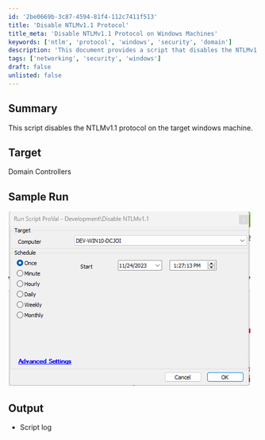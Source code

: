 ```yaml
---
id: '2be0669b-3c87-4594-81f4-112c7411f513'
title: 'Disable NTLMv1.1 Protocol'
title_meta: 'Disable NTLMv1.1 Protocol on Windows Machines'
keywords: ['ntlm', 'protocol', 'windows', 'security', 'domain']
description: 'This document provides a script that disables the NTLMv1.1 protocol on target Windows machines, specifically designed for use on Domain Controllers. It includes a sample run and output log details.'
tags: ['networking', 'security', 'windows']
draft: false
unlisted: false
---
```

## Summary

This script disables the NTLMv1.1 protocol on the target windows machine.

## Target

Domain Controllers

## Sample Run

![Sample Run](../../../static/img/Disable-NTLMv1.1/image_1.png)

## Output

- Script log













